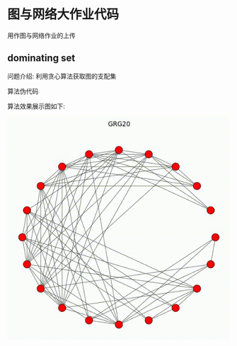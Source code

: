 # 图与网络大作业代码

用作图与网络作业的上传

## dominating set

问题介绍: 利用贪心算法获取图的支配集

算法伪代码

算法效果展示图如下:

![grg20_result](dominating_graph/grg20.gif)

